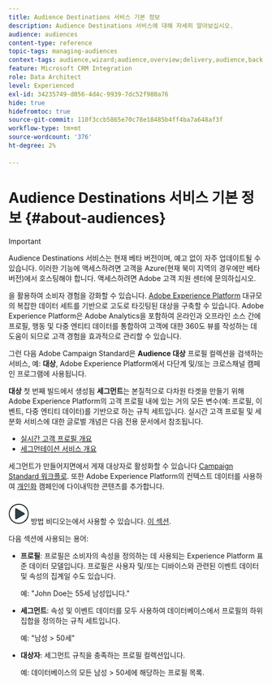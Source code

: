 ```yaml
---
title: Audience Destinations 서비스 기본 정보
description: Audience Destinations 서비스에 대해 자세히 알아보십시오.
audience: audiences
content-type: reference
topic-tags: managing-audiences
context-tags: audience,wizard;audience,overview;delivery,audience,back
feature: Microsoft CRM Integration
role: Data Architect
level: Experienced
exl-id: 34235749-d056-4d4c-9939-7dc52f980a76
hide: true
hidefromtoc: true
source-git-commit: 110f3ccb5865e70c78e18485b4ff4ba7a648af3f
workflow-type: tm+mt
source-wordcount: '376'
ht-degree: 2%

---
```


# Audience Destinations 서비스 기본 정보 {#about-audiences}

>[!IMPORTANT]
>
>Audience Destinations 서비스는 현재 베타 버전이며, 예고 없이 자주 업데이트될 수 있습니다. 이러한 기능에 액세스하려면 고객을 Azure(현재 북미 지역의 경우에만 베타 버전)에서 호스팅해야 합니다. 액세스하려면 Adobe 고객 지원 센터에 문의하십시오.

을 활용하여 소비자 경험을 강화할 수 있습니다. [Adobe Experience Platform](https://experienceleague.adobe.com/docs/experience-platform/landing/home.html) 대규모의 복잡한 데이터 세트를 기반으로 고도로 타깃팅된 대상을 구축할 수 있습니다. Adobe Experience Platform은 Adobe Analytics을 포함하여 온라인과 오프라인 소스 간에 프로필, 행동 및 다중 엔티티 데이터를 통합하여 고객에 대한 360도 뷰를 작성하는 데 도움이 되므로 고객 경험을 효과적으로 관리할 수 있습니다.

그런 다음 Adobe Campaign Standard은 **Audience 대상** 프로필 컬렉션을 검색하는 서비스, 예: **대상**, Adobe Experience Platform에서 다단계 및/또는 크로스채널 캠페인 프로그램에 사용됩니다.

**대상** 첫 번째 빌드에서 생성됨 **세그먼트**&#x200B;는 본질적으로 다차원 타겟을 만들기 위해 Adobe Experience Platform의 고객 프로필 내에 있는 거의 모든 변수(예: 프로필, 이벤트, 다중 엔티티 데이터)를 기반으로 하는 규칙 세트입니다. 실시간 고객 프로필 및 세분화 서비스에 대한 글로벌 개념은 다음 전용 문서에서 참조됩니다.

* [실시간 고객 프로필 개요](https://experienceleague.adobe.com/docs/experience-platform/profile/home.html)
* [세그먼테이션 서비스 개요](https://experienceleague.adobe.com/docs/experience-platform/segmentation/home.html)

세그먼트가 만들어지면에서 게재 대상자로 활성화할 수 있습니다 [Campaign Standard 워크플로](../../integrating/using/aep-targeting-audiences.md). 또한 Adobe Experience Platform의 컨텍스트 데이터를 사용하여 [개인화](../../integrating/using/aep-personalizing-campaigns.md) 캠페인에 다이내믹한 콘텐츠를 추가합니다.

![](assets/do-not-localize/how-to-video.png) 방법 비디오는에서 사용할 수 있습니다. [이 섹션](https://experienceleague.adobe.com/docs/campaign-learn/campaign-standard-tutorials/profiles-and-audiences/audience-destinations/audience-destinations-overview.html).

다음 섹션에 사용되는 용어:

* **프로필**: 프로필은 소비자의 속성을 정의하는 데 사용되는 Experience Platform 표준 데이터 모델입니다. 프로필은 사용자 및/또는 디바이스와 관련된 이벤트 데이터 및 속성의 집계일 수도 있습니다.

  예: &quot;John Doe는 55세 남성입니다.&quot;

* **세그먼트**: 속성 및 이벤트 데이터를 모두 사용하여 데이터베이스에서 프로필의 하위 집합을 정의하는 규칙 세트입니다.

  예: &quot;남성 > 50세&quot;

* **대상자**: 세그먼트 규칙을 충족하는 프로필 컬렉션입니다.

  예: 데이터베이스의 모든 남성 > 50세에 해당하는 프로필 목록.
